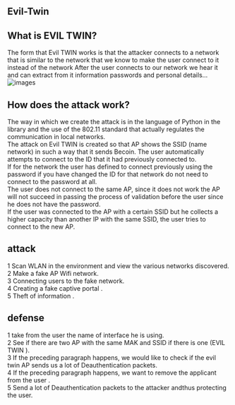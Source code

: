 ## Evil-Twin
## What is EVIL TWIN?
The form that Evil TWIN works is that the attacker connects to a network that is similar to the network that we know to make the user connect to it instead of the network
After the user connects to our network we hear it and can extract from it information passwords and personal details... </br>
![images](https://github.com/BenCohen8/Evil-Twin/assets/74296478/170a9481-8c80-4d38-b9f5-210bc6e1e2de)
## How does the attack work?


The way in which we create the attack is in the language of Python in the library and the use of the 802.11 standard that actually regulates the communication in local networks. </br>
The attack on Evil TWIN is created so that AP shows the SSID (name network) in such a way that it sends Becoin. The user automatically attempts to connect to the ID that it had previously connected to. </br>
If for the network the user has defined to connect previously using the password if you have changed the ID for that network do not need to connect to the password at all.</br>
The user does not connect to the same AP, since it does not work the AP will not succeed in passing the process of validation before the user since he does not have the password. </br>
If the user was connected to the AP with a certain SSID but he collects a higher capacity than another IP with the same SSID, the user tries to connect to the new AP. </br>


## attack
1  Scan WLAN in the environment and view the various networks discovered. </br>
2 Make a fake AP Wifi network. </br>
3 Connecting users to the fake network. </br>
4 Creating a fake captive portal .</br>
5 Theft of information .</br>

## defense
1 take from the user the name of interface he is using.  </br>
2 See if there are two AP with the same MAK and SSID if there is one (EVIL TWIN ). </br>
3 If  the preceding paragraph happens, we would like to check if the evil twin AP sends us a lot of Deauthentication packets.</br>
4 If  the preceding paragraph happens, we want to remove the applicant from the user .</br>
5 Send a lot of Deauthentication packets to the attacker andthus protecting the user.</br>


